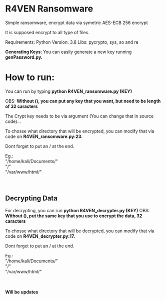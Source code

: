 # R4VEN Ransomware
Simple ransomware, encrypt data via symetric AES-ECB 256 encrypt

It is supposed encrypt to all type of files. 

Requirements:
Python Version: 3.8
Libs: pycrypto, sys, so and re

**Generating Keys**: You can easily generate a new key running **genPassword.py.**

# How to run:

You can run by typing **python R4VEN_ransomware.py (KEY)**

OBS: **Without (), you can put any key that you want, but need to be length of 32 caracters**

The Crypt key needs to be via argument (You can change that in source code)...


To chosse what directory that will be encrypted, you can modify that via code on **R4VEN_ransomware.py:23.**

Dont forget to put an / at the end.

Eg.: <br>"/home/kali/Documents/" <br>
     "/"<br>
     "/var/www/html/"
<br><br><br>

<h2>Decrypting Data</h2>

For decrypting, you can run **python R4VEN_decrypter.py (KEY)**
OBS: **Without (), put the same key that you use to encrypt the data, 32 caracters**

To chosse what directory that will be decrypted, you can modify that via code on **R4VEN_decrypter.py:17.**

Dont forget to put an / at the end.

Eg.: <br>"/home/kali/Documents/" <br>
     "/"<br>
     "/var/www/html/"
<br><br><br>


**Will be updates**

